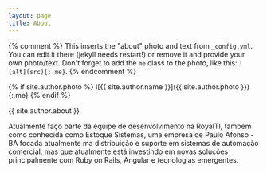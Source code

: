 ```yaml
---
layout: page
title: About
---
```


{% comment %}
  This inserts the "about" photo and text from `_config.yml`.
  You can edit it there (jekyll needs restart!) or remove it and provide your own photo/text.
  Don't forget to add the `me` class to the photo, like this: `![alt](src){:.me}`.
{% endcomment %}

{% if site.author.photo %}
  ![{{ site.author.name }}]({{ site.author.photo }}){:.me}
{% endif %}

{{ site.author.about }}

Atualmente faço parte da equipe de desenvolvimento na RoyalTI, também como conhecida como Estoque Sistemas, uma empresa de Paulo Afonso - BA focada atualmente ma distribuição e suporte em sistemas de automação comercial, mas que atualmente está investindo em novas soluções principalmente com Ruby on Rails, Angular e tecnologias emergentes.
